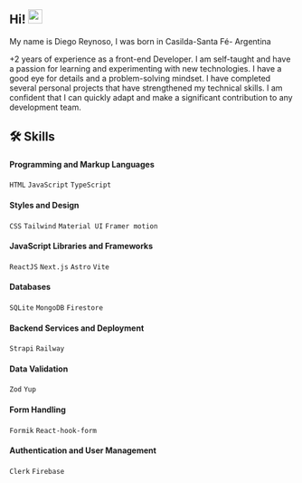 

## Hi! <img src="https://images.emojiterra.com/google/noto-emoji/unicode-15/animated/1f44b.gif" width="25px"/>

My name is Diego Reynoso, I was born in Casilda-Santa Fé- Argentina

+2 years of experience as a front-end Developer. I am self-taught and have a passion for
learning and experimenting with new technologies. I have a good eye for details and a
problem-solving mindset. I have completed several personal projects that have
strengthened my technical skills. I am confident that I can quickly adapt and make a
significant contribution to any development team.

## 🛠 Skills

#### Programming and Markup Languages
`HTML`
`JavaScript`
`TypeScript`
#### Styles and Design
`CSS`
`Tailwind`
`Material UI`
`Framer motion`
#### JavaScript Libraries and Frameworks
`ReactJS`
`Next.js`
`Astro`
`Vite`
#### Databases
`SQLite`
`MongoDB`
`Firestore`
#### Backend Services and Deployment
`Strapi`
`Railway`
#### Data Validation
`Zod`
`Yup`
#### Form Handling
`Formik`
`React-hook-form`
#### Authentication and User Management
`Clerk`
`Firebase`
